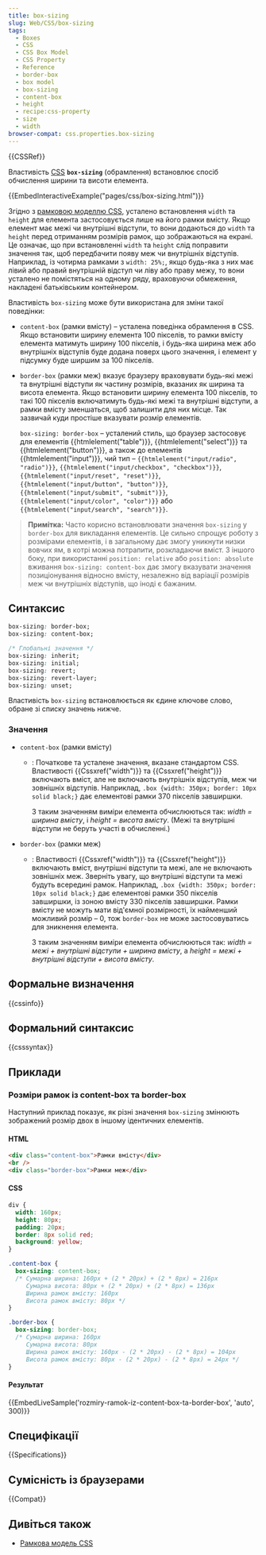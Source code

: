 ```yaml
---
title: box-sizing
slug: Web/CSS/box-sizing
tags:
  - Boxes
  - CSS
  - CSS Box Model
  - CSS Property
  - Reference
  - border-box
  - box model
  - box-sizing
  - content-box
  - height
  - recipe:css-property
  - size
  - width
browser-compat: css.properties.box-sizing
---
```


{{CSSRef}}

Властивість [CSS](/uk/docs/Web/CSS) **`box-sizing`** (обрамлення) встановлює спосіб обчислення ширини та висоти елемента.

{{EmbedInteractiveExample("pages/css/box-sizing.html")}}

Згідно з [рамковою моделлю CSS](/uk/docs/Web/CSS/CSS_Box_Model/Introduction_to_the_CSS_box_model), усталено встановлення `width` та `height` для елемента застосовується лише на його рамки вмісту. Якщо елемент має межі чи внутрішні відступи, то вони додаються до `width` та `height` перед отриманням розмірів рамок, що зображаються на екрані. Це означає, що при встановленні `width` та `height` слід поправити значення так, щоб передбачити появу меж чи внутрішніх відступів. Наприклад, із чотирма рамками з `width: 25%;`, якщо будь-яка з них має лівий або правий внутрішній відступ чи ліву або праву межу, то вони усталено не помістяться на одному ряду, враховуючи обмеження, накладені батьківським контейнером.

Властивість `box-sizing` може бути використана для зміни такої поведінки:

- `content-box` (рамки вмісту) – усталена поведінка обрамлення в CSS. Якщо встановити ширину елемента 100 пікселів, то рамки вмісту елемента матимуть ширину 100 пікселів, і будь-яка ширина меж або внутрішніх відступів буде додана поверх цього значення, і елемент у підсумку буде ширшим за 100 пікселів.
- `border-box` (рамки меж) вказує браузеру враховувати будь-які межі та внутрішні відступи як частину розмірів, вказаних як ширина та висота елемента. Якщо встановити ширину елемента 100 пікселів, то такі 100 пікселів включатимуть будь-які межі та внутрішні відступи, а рамки вмісту зменшаться, щоб залишити для них місце. Так зазвичай куди простіше вказувати розмір елементів.

  `box-sizing: border-box` – усталений стиль, що браузер застосовує для елементів {{htmlelement("table")}}, {{htmlelement("select")}} та {{htmlelement("button")}}, а також до елементів {{htmlelement("input")}}, чий тип – `{{htmlelement("input/radio", "radio")}}`, `{{htmlelement("input/checkbox", "checkbox")}}`, `{{htmlelement("input/reset", "reset")}}`, `{{htmlelement("input/button", "button")}}`, `{{htmlelement("input/submit", "submit")}}`, `{{htmlelement("input/color", "color")}}` або `{{htmlelement("input/search", "search")}}`.

> **Примітка:** Часто корисно встановлювати значення `box-sizing` у `border-box` для викладання елементів. Це сильно спрощує роботу з розмірами елементів, і в загальному дає змогу уникнути низки вовчих ям, в котрі можна потрапити, розкладаючи вміст. З іншого боку, при використанні `position: relative` або `position: absolute` вживання `box-sizing: content-box` дає змогу вказувати значення позиціонування відносно вмісту, незалежно від варіації розмірів меж чи внутрішніх відступів, що іноді є бажаним.

## Синтаксис

```css
box-sizing: border-box;
box-sizing: content-box;

/* Глобальні значення */
box-sizing: inherit;
box-sizing: initial;
box-sizing: revert;
box-sizing: revert-layer;
box-sizing: unset;
```

Властивість `box-sizing` встановлюється як єдине ключове слово, обране зі списку значень нижче.

### Значення

- `content-box` (рамки вмісту)

  - : Початкове та усталене значення, вказане стандартом CSS. Властивості {{Cssxref("width")}} та {{Cssxref("height")}} включають вміст, але не включають внутрішніх відступів, меж чи зовнішніх відступів. Наприклад, `.box {width: 350px; border: 10px solid black;}` дає елементові рамки 370 пікселів завширшки.

    З таким значенням виміри елемента обчислюються так: _width = ширина вмісту_, і _height = висота вмісту_. (Межі та внутрішні відступи не беруть участі в обчисленні.)

- `border-box` (рамки меж)

  - : Властивості {{Cssxref("width")}} та {{Cssxref("height")}} включають вміст, внутрішні відступи та межі, але не включають зовнішніх меж. Зверніть увагу, що внутрішні відступи та межі будуть всередині рамок. Наприклад, `.box {width: 350px; border: 10px solid black;}` дає елементові рамки 350 пікселів завширшки, із зоною вмісту 330 пікселів завширшки. Рамки вмісту не можуть мати від'ємної розмірності, їх найменший можливий розмір – 0, тож `border-box` не може застосовуватись для зникнення елемента.

    З таким значенням виміри елемента обчислюються так: _width = межі + внутрішні відступи + ширина вмісту_, а _height = межі + внутрішні відступи + висота вмісту_.

## Формальне визначення

{{cssinfo}}

## Формальний синтаксис

{{csssyntax}}

## Приклади

### Розміри рамок із content-box та border-box

Наступний приклад показує, як різні значення `box-sizing` змінюють зображений розмір двох в іншому ідентичних елементів.

#### HTML

```html
<div class="content-box">Рамки вмісту</div>
<br />
<div class="border-box">Рамки меж</div>
```

#### CSS

```css
div {
  width: 160px;
  height: 80px;
  padding: 20px;
  border: 8px solid red;
  background: yellow;
}

.content-box {
  box-sizing: content-box;
  /* Сумарна ширина: 160px + (2 * 20px) + (2 * 8px) = 216px
     Сумарна висота: 80px + (2 * 20px) + (2 * 8px) = 136px
     Ширина рамок вмісту: 160px
     Висота рамок вмісту: 80px */
}

.border-box {
  box-sizing: border-box;
  /* Сумарна ширина: 160px
     Сумарна висота: 80px
     Ширина рамок вмісту: 160px - (2 * 20px) - (2 * 8px) = 104px
     Висота рамок вмісту: 80px - (2 * 20px) - (2 * 8px) = 24px */
}
```

#### Результат

{{EmbedLiveSample('rozmiry-ramok-iz-content-box-ta-border-box', 'auto', 300)}}

## Специфікації

{{Specifications}}

## Сумісність із браузерами

{{Compat}}

## Дивіться також

- [Рамкова модель CSS](/uk/docs/Web/CSS/CSS_Box_Model/Introduction_to_the_CSS_box_model)
